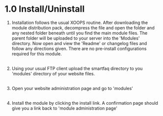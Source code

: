 # 1.0 Install/Uninstall

1. Installation follows the usual XOOPS routine. After downloading the module distribution pack, decompress the file and open the folder and any nested folder beneath until you find the main module files. The parent folder will be uploaded to your server into the 'Modules' directory. Now open and view the  'Readme' or changelog files and follow any directions given. There are no pre-install configurations required for this module. <br><br>  

2. Using your usual FTP client upload the smartfaq directory to you 'modules' directory of your website files.<br> <br> 

3. Open your website administration page and go to 'modules'<br> <br> 

4. Install the module by clicking the install link. A confirmation page should give you a link back to 'module administration page'
